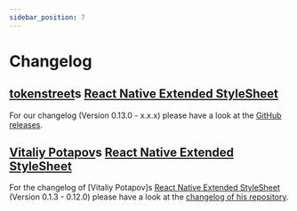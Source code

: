 ```yaml
---
sidebar_position: 7
---
```


# Changelog

## [tokenstreet](https://github.com/tokenstreet-tech)s [React Native Extended StyleSheet](https://github.com/tokenstreet-tech/react-native-extended-stylesheet)

For our changelog (Version 0.13.0 - x.x.x) please have a look at the [GitHub releases](https://github.com/tokenstreet-tech/react-native-extended-stylesheet/releases).

## [Vitaliy Potapov](https://github.com/vitalets)s [React Native Extended StyleSheet](https://github.com/vitalets/react-native-extended-stylesheet)

For the changelog of [Vitaliy Potapov]s [React Native Extended StyleSheet](https://github.com/vitalets/react-native-extended-stylesheet) (Version 0.1.3 - 0.12.0) please have a look at the [changelog of his repository](https://github.com/vitalets/react-native-extended-stylesheet/blob/master/CHANGELOG.md).
